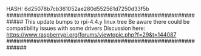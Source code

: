 HASH: 6d25078b7cb361052ae280d552561d7250d33f5b
#############################################################
This update bumps to rpi-4.4.y linux tree
Be aware there could be compatibility issues with some drivers
Discussion here:
https://www.raspberrypi.org/forums/viewtopic.php?f=29&t=144087
##############################################################
